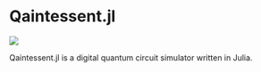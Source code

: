 Qaintessent.jl
==============

![](https://github.com/Qaintum/Qaintessent.jl/workflows/Run%20tests/badge.svg)

Qaintessent.jl is a digital quantum circuit simulator written in Julia.
